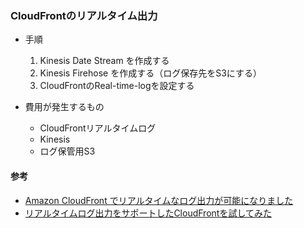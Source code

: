 ### CloudFrontのリアルタイム出力

- 手順
  1. Kinesis Date Stream を作成する
  2. Kinesis Firehose を作成する（ログ保存先をS3にする）
  3. CloudFrontのReal-time-logを設定する
  
  
- 費用が発生するもの
  - CloudFrontリアルタイムログ
  - Kinesis
  - ログ保管用S3


#### 参考
- [Amazon CloudFront でリアルタイムなログ出力が可能になりました](https://dev.classmethod.jp/articles/cloudfront-support-real-time-log/)
- [リアルタイムログ出力をサポートしたCloudFrontを試してみた](https://dev.classmethod.jp/articles/cloudfront-realtimelogs/)
